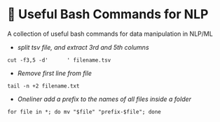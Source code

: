 # :candy: Useful Bash Commands for NLP
A collection of useful bash commands for data manipulation in NLP/ML


* *split tsv file, and extract 3rd and 5th columns*
```
cut -f3,5 -d'      ' filename.tsv
```

* *Remove first line from file*
```
tail -n +2 filename.txt
```

* *Oneliner add a prefix to the names of all files inside a folder*
```
for file in *; do mv "$file" "prefix-$file"; done 
```
